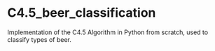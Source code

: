 # C4.5_beer_classification
Implementation of the C4.5 Algorithm in Python from scratch, used to classify types of beer.
